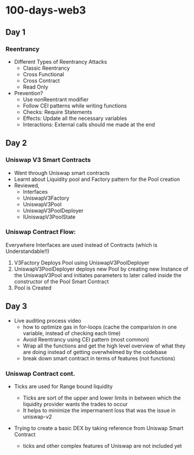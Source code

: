 # 100-days-web3

## Day 1
### Reentrancy
  - Different Types of Reentrancy Attacks
    - Classic Reentrancy
    - Cross Functional
    - Cross Contract
    - Read Only
  - Prevention?
    - Use nonReentrant modifier
    - Follow CEI patterns while writing functions
    - Checks: Require Statements
    - Effects: Update all the necessary variables
    - Interactions: External calls should me made at the end

## Day 2
### Uniswap V3 Smart Contracts
  - Went through Uniswap smart contracts
  - Learnt about Liquidity pool and Factory pattern for the Pool creation
  - Reviewed,
    - Interfaces
    - UniswapV3Factory
    - UniswapV3Pool
    - UniswapV3PoolDeployer
    - IUniswapV3PoolState
  
  ### Uniswap Contract Flow:  
  Everywhere Interfaces are used instead of Contracts 
  (which is Understandable!!)
  1. V3Factory Deploys Pool using UniswapV3PoolDeployer 
  2. UniswapV3PoolDeployer deploys new Pool by creating new Instance of the UniswapV3Pool and initiates parameters to later called inside the constructor of the Pool Smart Contract
  3. Pool is Created


## Day 3
- Live auditing process video
  - how to optimize gas in for-loops (cache the comparision in one variable, instead of checking each time)
  - Avoid Reentrancy using CEI pattern (most common) 
  - Wrap all the functions and get the high level overview of what they are doing instead of getting overwhelmed by the codebase
  - break down smart contract in terms of features (not functions)
### Uniswap Contract cont.
  - Ticks are used for Range bound liquidity
    - Ticks are sort of the upper and lower limits in between which the liquidity provider wants the trades to occur
    - It helps to minimize the impermanent loss that was the issue in uniswap-v2

- Trying to create a basic DEX by taking reference from Uniswap Smart Contract
  - ticks and other complex features of Uniswap are not included yet